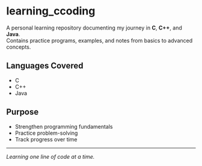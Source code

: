 # learning_ccoding

A personal learning repository documenting my journey in **C**, **C++**, and **Java**.  
Contains practice programs, examples, and notes from basics to advanced concepts.

## Languages Covered
- C
- C++
- Java

## Purpose
- Strengthen programming fundamentals
- Practice problem-solving
- Track progress over time

---
*Learning one line of code at a time.*

